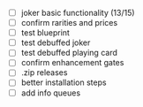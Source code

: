 -   [ ] joker basic functionality (13/15)
-   [ ] confirm rarities and prices
-   [ ] test blueprint
-   [ ] test debuffed joker
-   [ ] test debuffed playing card
-   [ ] confirm enhancement gates
-   [ ] .zip releases
-   [ ] better installation steps
-   [ ] add info queues
